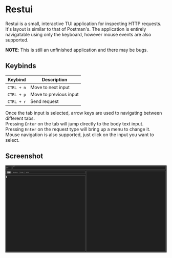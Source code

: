 # Restui

Restui is a small, interactive TUI application for inspecting HTTP requests. It's layout is similar to that of Postman's. The application is entirely navigatable using only the keyboard, however mouse events are also supported.  

**NOTE**: This is still an unfinished application and there may be bugs.

## Keybinds 

| Keybind | Description|
|---|---|
|`CTRL + n`| Move to next input|
|`CTRL + p`| Move to previous input|
|`CTRL + r`| Send request|

Once the tab input is selected, arrow keys are used to navigating between different tabs.  
Pressing `Enter` on the tab will jump directly to the body text input.   
Pressing `Enter` on the request type will bring up a menu to change it.  
Mouse navigation is also supported, just click on the input you want to select.

## Screenshot
![](screenshot.png)